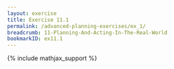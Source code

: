 ```yaml
---
layout: exercise
title: Exercise 11.1
permalink: /advanced-planning-exercises/ex_1/
breadcrumb: 11-Planning-And-Acting-In-The-Real-World
bookmarkID: ex11.1
---
```

{% include mathjax_support %}
